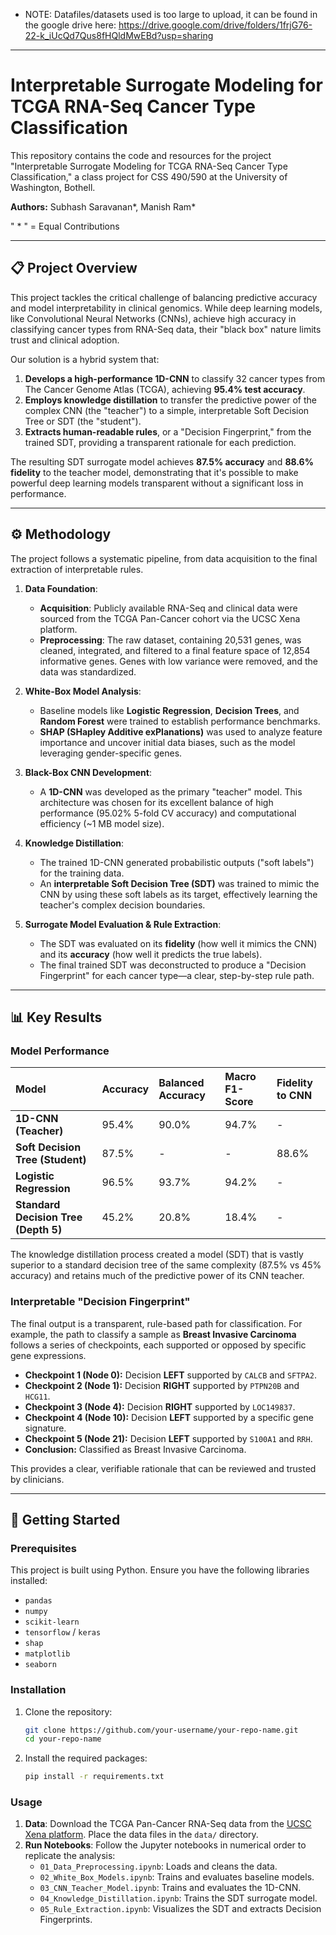 - NOTE: Datafiles/datasets used is too large to upload, it can be found in the google drive here: https://drive.google.com/drive/folders/1frjG76-22-k_iUcQd7Qus8fHQldMwEBd?usp=sharing
-----

# Interpretable Surrogate Modeling for TCGA RNA-Seq Cancer Type Classification

This repository contains the code and resources for the project "Interpretable Surrogate Modeling for TCGA RNA-Seq Cancer Type Classification," a class project for CSS 490/590 at the University of Washington, Bothell.

**Authors:** Subhash Saravanan*, Manish Ram*

" * " = Equal Contributions 

-----

## 📋 Project Overview

This project tackles the critical challenge of balancing predictive accuracy and model interpretability in clinical genomics. While deep learning models, like Convolutional Neural Networks (CNNs), achieve high accuracy in classifying cancer types from RNA-Seq data, their "black box" nature limits trust and clinical adoption.

Our solution is a hybrid system that:

1.  **Develops a high-performance 1D-CNN** to classify 32 cancer types from The Cancer Genome Atlas (TCGA), achieving **95.4% test accuracy**.
2.  **Employs knowledge distillation** to transfer the predictive power of the complex CNN (the "teacher") to a simple, interpretable Soft Decision Tree or SDT (the "student").
3.  **Extracts human-readable rules**, or a "Decision Fingerprint," from the trained SDT, providing a transparent rationale for each prediction.

The resulting SDT surrogate model achieves **87.5% accuracy** and **88.6% fidelity** to the teacher model, demonstrating that it's possible to make powerful deep learning models transparent without a significant loss in performance.

-----

## ⚙️ Methodology

The project follows a systematic pipeline, from data acquisition to the final extraction of interpretable rules.

1.  **Data Foundation**:

      * **Acquisition**: Publicly available RNA-Seq and clinical data were sourced from the TCGA Pan-Cancer cohort via the UCSC Xena platform.
      * **Preprocessing**: The raw dataset, containing 20,531 genes, was cleaned, integrated, and filtered to a final feature space of 12,854 informative genes. Genes with low variance were removed, and the data was standardized.

2.  **White-Box Model Analysis**:

      * Baseline models like **Logistic Regression**, **Decision Trees**, and **Random Forest** were trained to establish performance benchmarks.
      * **SHAP (SHapley Additive exPlanations)** was used to analyze feature importance and uncover initial data biases, such as the model leveraging gender-specific genes.

3.  **Black-Box CNN Development**:

      * A **1D-CNN** was developed as the primary "teacher" model. This architecture was chosen for its excellent balance of high performance (95.02% 5-fold CV accuracy) and computational efficiency (\~1 MB model size).

4.  **Knowledge Distillation**:

      * The trained 1D-CNN generated probabilistic outputs ("soft labels") for the training data.
      * An **interpretable Soft Decision Tree (SDT)** was trained to mimic the CNN by using these soft labels as its target, effectively learning the teacher's complex decision boundaries.

5.  **Surrogate Model Evaluation & Rule Extraction**:

      * The SDT was evaluated on its **fidelity** (how well it mimics the CNN) and its **accuracy** (how well it predicts the true labels).
      * The final trained SDT was deconstructed to produce a "Decision Fingerprint" for each cancer type—a clear, step-by-step rule path.

-----

## 📊 Key Results

### Model Performance

| Model | Accuracy | Balanced Accuracy | Macro F1-Score | Fidelity to CNN |
| :--- | :--- | :--- | :--- | :--- |
| **1D-CNN (Teacher)** | 95.4% | 90.0% | 94.7% | - |
| **Soft Decision Tree (Student)** | 87.5% | - | - | 88.6% |
| **Logistic Regression** | 96.5% | 93.7% | 94.2% | - |
| **Standard Decision Tree (Depth 5)**| 45.2% | 20.8% | 18.4% | - |

The knowledge distillation process created a model (SDT) that is vastly superior to a standard decision tree of the same complexity (87.5% vs 45% accuracy) and retains much of the predictive power of its CNN teacher.

### Interpretable "Decision Fingerprint"

The final output is a transparent, rule-based path for classification. For example, the path to classify a sample as **Breast Invasive Carcinoma** follows a series of checkpoints, each supported or opposed by specific gene expressions.

  * **Checkpoint 1 (Node 0):** Decision **LEFT** supported by `CALCB` and `SFTPA2`.
  * **Checkpoint 2 (Node 1):** Decision **RIGHT** supported by `PTPN20B` and `HCG11`.
  * **Checkpoint 3 (Node 4):** Decision **RIGHT** supported by `LOC149837`.
  * **Checkpoint 4 (Node 10):** Decision **LEFT** supported by a specific gene signature.
  * **Checkpoint 5 (Node 21):** Decision **LEFT** supported by `S100A1` and `RRH`.
  * **Conclusion:** Classified as Breast Invasive Carcinoma.

This provides a clear, verifiable rationale that can be reviewed and trusted by clinicians.

-----

## 🚀 Getting Started

### Prerequisites

This project is built using Python. Ensure you have the following libraries installed:

  * `pandas`
  * `numpy`
  * `scikit-learn`
  * `tensorflow` / `keras`
  * `shap`
  * `matplotlib`
  * `seaborn`

### Installation

1.  Clone the repository:
    ```bash
    git clone https://github.com/your-username/your-repo-name.git
    cd your-repo-name
    ```
2.  Install the required packages:
    ```bash
    pip install -r requirements.txt
    ```

### Usage

1.  **Data**: Download the TCGA Pan-Cancer RNA-Seq data from the [UCSC Xena platform](https://xenabrowser.net/datapages/). Place the data files in the `data/` directory.
2.  **Run Notebooks**: Follow the Jupyter notebooks in numerical order to replicate the analysis:
      * `01_Data_Preprocessing.ipynb`: Loads and cleans the data.
      * `02_White_Box_Models.ipynb`: Trains and evaluates baseline models.
      * `03_CNN_Teacher_Model.ipynb`: Trains and evaluates the 1D-CNN.
      * `04_Knowledge_Distillation.ipynb`: Trains the SDT surrogate model.
      * `05_Rule_Extraction.ipynb`: Visualizes the SDT and extracts Decision Fingerprints.



